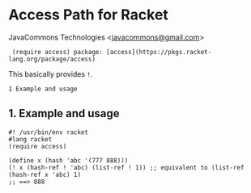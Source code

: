 # Access Path for Racket

JavaCommons Technologies
<[javacommons@gmail.com](mailto:javacommons@gmail.com)>

```racket
 (require access) package: [access](https://pkgs.racket-lang.org/package/access)
```

This basically provides `!`.

    1 Example and usage

## 1. Example and usage

```racket
#! /usr/bin/env racket                                                                
#lang racket                                                                          
(require access)                                                                      
                                                                                      
(define x (hash 'abc '(777 888)))                                                     
(! x (hash-ref ! 'abc) (list-ref ! 1)) ;; equivalent to (list-ref (hash-ref x 'abc) 1)
;; ==> 888                                                                            
```

